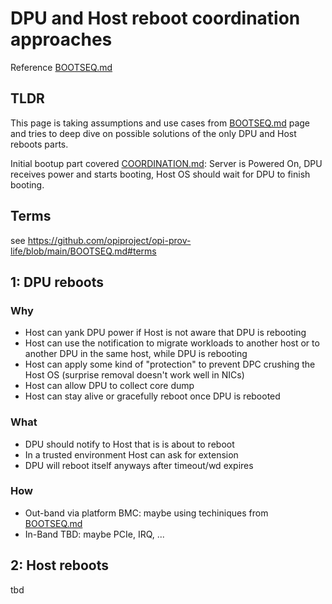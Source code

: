 # DPU and Host reboot coordination approaches

Reference [BOOTSEQ.md](../BOOTSEQ.md)

## TLDR

This page is taking assumptions and use cases from [BOOTSEQ.md](../BOOTSEQ.md) page and tries to deep dive on possible solutions of the only DPU and Host reboots parts.

Initial bootup part covered [COORDINATION.md](./COORDINATION.md): Server is Powered On, DPU receives power and starts booting, Host OS should wait for DPU to finish booting.

## Terms

see <https://github.com/opiproject/opi-prov-life/blob/main/BOOTSEQ.md#terms>

## 1: DPU reboots

### Why

* Host can yank DPU power if Host is not aware that DPU is rebooting
* Host can use the notification to migrate workloads to another host or to another DPU in the same host, while DPU is rebooting
* Host can apply some kind of "protection" to prevent DPC crushing the Host OS (surprise removal doesn't work well in NICs)
* Host can allow DPU to collect core dump
* Host can stay alive or gracefully reboot once DPU is rebooted

### What

* DPU should notify to Host that is is about to reboot
* In a trusted environment Host can ask for extension
* DPU will reboot itself anyways after timeout/wd expires

### How

* Out-band via platform BMC: maybe using techiniques from [BOOTSEQ.md](../BOOTSEQ.md)
* In-Band TBD: maybe PCIe, IRQ, ...

## 2: Host reboots

tbd

